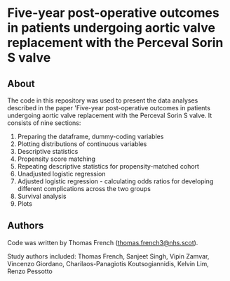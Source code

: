 # Five-year post-operative outcomes in patients undergoing aortic valve replacement with the Perceval Sorin S valve

## About 
The code in this repository was used to present the data analyses described in the paper 'Five-year post-operative outcomes in patients undergoing aortic valve replacement with the Perceval Sorin S valve. 
It consists of nine sections: 
1. Preparing the dataframe, dummy-coding variables
2. Plotting distributions of continuous variables
3. Descriptive statistics
4. Propensity score matching
5. Repeating descriptive statistics for propensity-matched cohort
6. Unadjusted logistic regression
7. Adjusted logistic regression - calculating odds ratios for developing different complications across the two groups
8. Survival analysis
9. Plots

## Authors 
Code was written by Thomas French (thomas.french3@nhs.scot).

Study authors included: 
Thomas French, Sanjeet Singh, Vipin Zamvar, Vincenzo Giordano, Charilaos-Panagiotis Koutsogiannidis, Kelvin Lim, Renzo Pessotto
